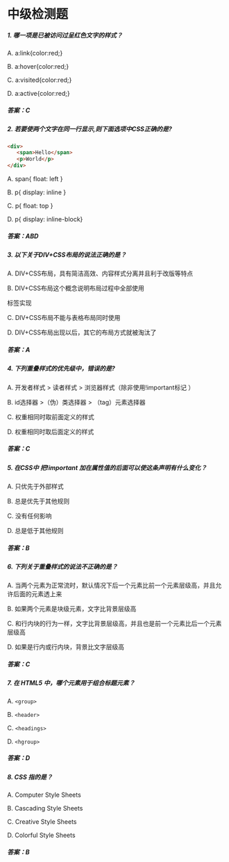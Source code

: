 # 中级检测题
##### 1. 哪一项是已被访问过呈红色文字的样式？
A. a:link{color:red;}

B. a:hover{color:red;}

C. a:visited{color:red;}

D. a:active{color:red;}
##### 答案：C
##### 2. 若要使两个文字在同一行显示,则下面选项中CSS正确的是?
```html
<div>
   <span>Hello</span>
   <p>World</p>
</div>
```
A. span{ float: left }

B. p{ display: inline }

C. p{ float: top }

D. p{ display: inline-block}
##### 答案：ABD
##### 3. 以下关于DIV+CSS布局的说法正确的是？
A. DIV+CSS布局，具有简洁高效、内容样式分离并且利于改版等特点

B. DIV+CSS布局这个概念说明布局过程中全部使用<div>标签实现

C. DIV+CSS布局不能与表格布局同时使用

D. DIV+CSS布局出现以后，其它的布局方式就被淘汰了
##### 答案：A
##### 4. 下列重叠样式的优先级中，错误的是?
A. 开发者样式 > 读者样式 > 浏览器样式（除非使用!important标记 ）

B. id选择器 >（伪）类选择器 > （tag）元素选择器

C. 权重相同时取前面定义的样式

D. 权重相同时取后面定义的样式
##### 答案：C
##### 5. 在CSS中 把!important 加在属性值的后面可以使这条声明有什么变化？
A. 只优先于外部样式

B. 总是优先于其他规则

C. 没有任何影响

D. 总是低于其他规则
##### 答案：B
##### 6. 下列关于重叠样式的说法不正确的是？
A. 当两个元素为正常流时，默认情况下后一个元素比前一个元素层级高，并且允许后面的元素透上来

B. 如果两个元素是块级元素，文字比背景层级高

C. 和行内块的行为一样，文字比背景层级高，并且也是前一个元素比后一个元素层级高

D. 如果是行内或行内块，背景比文字层级高
##### 答案：C
##### 7. 在 HTML5 中，哪个元素用于组合标题元素？
A. `<group>`

B. `<header>`

C. `<headings>`

D. `<hgroup>`
##### 答案：D
##### 8. CSS 指的是？
A. Computer Style Sheets

B. Cascading Style Sheets

C. Creative Style Sheets

D. Colorful Style Sheets
##### 答案：B
